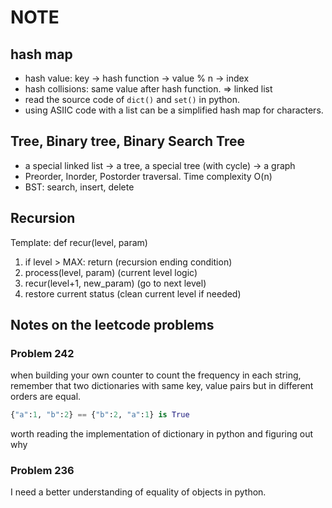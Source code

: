 # NOTE
## hash map
* hash value:
key -> hash function -> value % n -> index
* hash collisions: same value after hash function. => linked list
* read the source code of `dict()` and `set()` in python.
* using ASIIC code with a list can be a simplified hash map for characters.

## Tree, Binary tree, Binary Search Tree
* a special linked list -> a tree, a special tree (with cycle) -> a graph
* Preorder, Inorder, Postorder traversal. Time complexity O(n)
* BST: search, insert, delete 

## Recursion
Template: def recur(level, param)
1. if level > MAX: return (recursion ending condition)
2. process(level, param) (current level logic)
3. recur(level+1, new_param) (go to next level)
4. restore current status (clean current level if needed)

## Notes on the leetcode problems
### Problem 242
when building your own counter to count the frequency in each string,
remember that two dictionaries with same key, value pairs but in different orders are equal.
```Python
{"a":1, "b":2} == {"b":2, "a":1} is True
```
worth reading the implementation of dictionary in python and figuring out why

### Problem 236
I need a better understanding of equality of objects in python.
